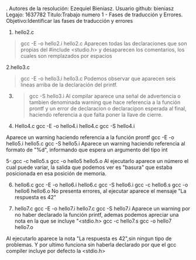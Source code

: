 . Autores de la resolución: Ezequiel Bieniasz.
Usuario github: bieniasz
Legajo: 1637782
Titulo:Trabajo numero 1 - Fases de traducción y Errores.
Objetivo:Identificar las fases de traducción y errores
1.  hello2.c
>gcc -E -o hello2.i hello2.c
Aparecen todas las declaraciones que son propias del #include <studio.h> y desaparecen los comentarios, los cuales son remplazados por espacios

2.hello3.c
>gcc -E -o hello3.i hello3.c
Podemos observar que aparecen seis lineas arriba de la declaración del printf.

3. >gcc -S hello3.i
Al compilar aparece una señal de advertencia o tambien denominada warning que hace referencia a la función prontf y un error de declaracion o declaracipon esperada al final, haciendo referencia a que falta poner la llave de cierre.

4. Hello4.c 
gcc -E -o hello4.i hello4.c
gcc -S hello4.i

Aparece un warning haciendo referencia a la función prontf
gcc -E -o hello5.i hello5.c
gcc -S hello5.i
Aparece un warning haciendo referencia al formato de "%d", informando que espera un argumento del tipo int

5-.gcc -c hello5.s
gcc -o hello5 hello5.o
Al ejecutarlo aparece un número el cual puede variar, la salida que podemos ver es "basura" que estaba posicionada en esa posición de memoria.

6. hello6.c
gcc -E -o hello6.i hello6.c
gcc -S hello6.i
gcc -c hello6.s
gcc -o hello6 hello6.o
No presenta errores, al ejecutar aparece el mensaje "La respuesta es 42"

7. hello7.c
gcc -E -o hello7.i hello7.c
gcc -S hello7.i
Aparece un warning por no haber declarado la función printf, ademas podemos apreciar una nota en la que se incluye "<stdio.h>
gcc -c hello7.s
gcc -o hello7 hello7.o

Al ejecutarlo aparece la nota "La respuesta es 42",sin ningun tipo de problemas.
Y por ultimo funciona sin haberla declarado por que el gcc compiler incluye por defecto la <stdio.h>
